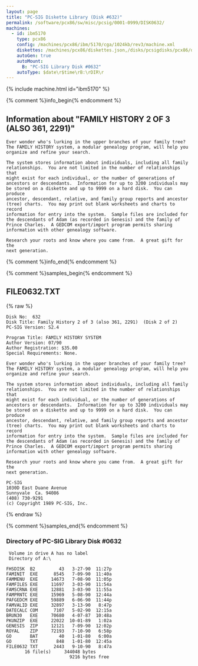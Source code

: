 ```yaml
---
layout: page
title: "PC-SIG Diskette Library (Disk #632)"
permalink: /software/pcx86/sw/misc/pcsig/0001-0999/DISK0632/
machines:
  - id: ibm5170
    type: pcx86
    config: /machines/pcx86/ibm/5170/cga/1024kb/rev3/machine.xml
    diskettes: /machines/pcx86/diskettes.json,/disks/pcsigdisks/pcx86/diskettes.json
    autoGen: true
    autoMount:
      B: "PC-SIG Library Disk #0632"
    autoType: $date\r$time\rB:\rDIR\r
---
```


{% include machine.html id="ibm5170" %}

{% comment %}info_begin{% endcomment %}

## Information about "FAMILY HISTORY 2 OF 3 (ALSO 361, 2291)"

    Ever wonder who's lurking in the upper branches of your family tree?
    The FAMILY HISTORY system, a modular genealogy program, will help you
    organize and refine your search.
    
    The system stores information about individuals, including all family
    relationships.  You are not limited in the number of relationships that
    might exist for each individual, or the number of generations of
    ancestors or descendants.  Information for up to 3200 individuals may
    be stored on a diskette and up to 9999 on a hard disk.  You can produce
    ancestor, descendant, relative, and family group reports and ancestor
    (tree) charts.  You may print out blank worksheets and charts to record
    information for entry into the system.  Sample files are included for
    the descendants of Adam (as recorded in Genesis) and the family of
    Prince Charles.  A GEDCOM export/import program permits sharing
    information with other genealogy software.
    
    Research your roots and know where you came from.  A great gift for the
    next generation.
{% comment %}info_end{% endcomment %}

{% comment %}samples_begin{% endcomment %}

## FILE0632.TXT

{% raw %}
```
Disk No:  632                                                           
Disk Title: Family History 2 of 3 (also 361, 2291)  (Disk 2 of 2)       
PC-SIG Version: S2.4                                                    
                                                                        
Program Title: FAMILY HISTORY SYSTEM                                    
Author Version: 07/90                                                   
Author Registration: $35.00                                             
Special Requirements: None.                                             
                                                                        
Ever wonder who's lurking in the upper branches of your family tree?    
The FAMILY HISTORY system, a modular genealogy program, will help you   
organize and refine your search.                                        
                                                                        
The system stores information about individuals, including all family   
relationships.  You are not limited in the number of relationships that 
might exist for each individual, or the number of generations of        
ancestors or descendants.  Information for up to 3200 individuals may   
be stored on a diskette and up to 9999 on a hard disk.  You can produce 
ancestor, descendant, relative, and family group reports and ancestor   
(tree) charts.  You may print out blank worksheets and charts to record 
information for entry into the system.  Sample files are included for   
the descendants of Adam (as recorded in Genesis) and the family of      
Prince Charles.  A GEDCOM export/import program permits sharing         
information with other genealogy software.                              
                                                                        
Research your roots and know where you came from.  A great gift for the 
next generation.                                                        
                                                                        
PC-SIG                                                                  
1030D East Duane Avenue                                                 
Sunnyvale  Ca. 94086                                                    
(408) 730-9291                                                          
(c) Copyright 1989 PC-SIG, Inc.                                         
```
{% endraw %}

{% comment %}samples_end{% endcomment %}

### Directory of PC-SIG Library Disk #0632

     Volume in drive A has no label
     Directory of A:\

    FHSDISK  B2         43   3-27-90  11:27p
    FAMINIT  EXE      8545   7-09-90  11:40a
    FAMMENU  EXE     14673   7-08-90  11:05p
    FAMFILES EXE     11697   3-03-90  11:54a
    FAMSCRNA EXE     12881   3-03-90  11:55a
    FAMPRNTC EXE     15969   5-08-90  12:44a
    PAFGEDCM EXE     59889   6-06-90  11:44p
    FAMVALID EXE     32897   3-13-90   8:47p
    DATECALC COM      7107   5-02-90  12:15a
    BRUN30   EXE     70680   4-07-87  10:48a
    PKUNZIP  EXE     22022  10-01-89   1:02a
    GENESIS  ZIP     12121   7-09-90  12:02p
    ROYAL    ZIP     72193   7-10-90   6:58p
    GO       BAT        40   1-01-80   6:00a
    GO       TXT       848   1-01-80  12:45a
    FILE0632 TXT      2443   9-10-90   8:47a
           16 file(s)     344048 bytes
                            9216 bytes free
